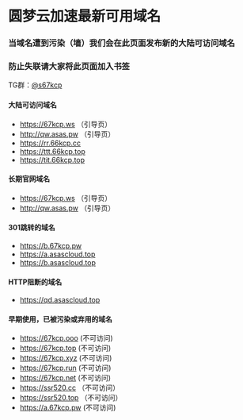 # 圆梦云加速最新可用域名

### 当域名遭到污染（墙）我们会在此页面发布新的大陆可访问域名
### 防止失联请大家将此页面加入书签

TG群：[@s67kcp](https://t.me/s67kcp)

#### 大陆可访问域名
- https://67kcp.ws   （引导页）
- http://qw.asas.pw  （引导页）
- https://rr.66kcp.cc
- https://ttt.66kcp.top
- https://tit.66kcp.top

#### 长期官网域名
- https://67kcp.ws   （引导页）
- http://qw.asas.pw  （引导页）

#### 301跳转的域名
- https://b.67kcp.pw
- https://a.asascloud.top
- https://b.asascloud.top

#### HTTP阻断的域名
- https://qd.asascloud.top

#### 早期使用，已被污染或弃用的域名
- https://67kcp.ooo (不可访问)
- https://67kcp.top (不可访问)
- https://67kcp.xyz (不可访问)
- https://67kcp.run (不可访问)
- https://67kcp.net (不可访问)
- https://ssr520.cc （不可访问）
- https://ssr520.top （不可访问）
- https://a.67kcp.pw (不可访问)
